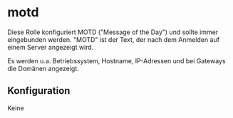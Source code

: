 # motd

Diese Rolle konfiguriert MOTD ("Message of the Day") und sollte immer eingebunden werden.
"MOTD" ist der Text, der nach dem Anmelden auf einem Server angezeigt wird.

Es werden u.a. Betriebssystem, Hostname, IP-Adressen und bei Gateways die Domänen angezeigt.

## Konfiguration
Keine
